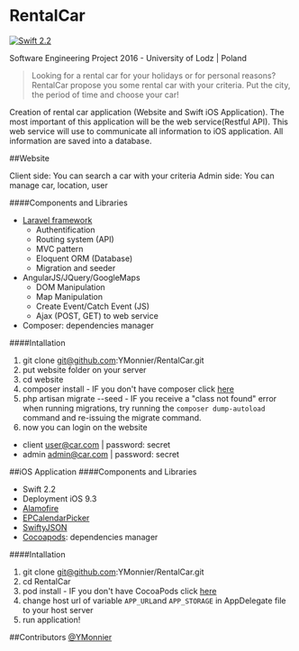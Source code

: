 # RentalCar
[![Swift 2.2](https://img.shields.io/badge/Swift-2.2-orange.svg?style=flat)](https://developer.apple.com/swift/)

Software Engineering Project 2016 - University of Lodz | Poland

> Looking for a rental car for your holidays or for personal reasons? RentalCar propose you some rental car with your criteria. Put the city, the period of time and choose your car!

Creation of rental car application (Website and Swift iOS Application). The most important of this application will be the web service(Restful API). This web service will use to communicate all information to iOS application. All information are saved into a database.

##Website

Client side: You can search a car with your criteria
Admin side: You can manage car, location, user

####Components and Libraries
- [Laravel framework](https://laravel.com)
  - Authentification
  - Routing system (API)
  - MVC pattern
  - Eloquent ORM (Database)
  - Migration and seeder
- AngularJS/JQuery/GoogleMaps
  - DOM Manipulation
  - Map Manipulation
  - Create Event/Catch Event (JS)
  - Ajax (POST, GET) to web service
- Composer: dependencies manager

####Intallation
1. git clone git@github.com:YMonnier/RentalCar.git
2. put website folder on your server
3. cd website
4. composer install - IF you don't have composer click [here](https://getcomposer.org)
5. php artisan migrate --seed - IF you receive a "class not found" error when running migrations, try running the `composer dump-autoload` command and re-issuing the migrate command.
6. now you can login on the website
  - client user@car.com | password: secret
  - admin admin@car.com | password: secret

##iOS Application
####Components and Libraries
- Swift 2.2
- Deployment iOS 9.3
- [Alamofire](https://github.com/Alamofire/Alamofire)
- [EPCalendarPicker](https://github.com/ipraba/EPCalendarPicker)
- [SwiftyJSON](https://github.com/SwiftyJSON/SwiftyJSON)
- [Cocoapods](https://cocoapods.org): dependencies manager

####Intallation
1. git clone git@github.com:YMonnier/RentalCar.git
2. cd RentalCar
3. pod install - IF you don't have CocoaPods click [here](https://cocoapods.org)
4. change host url of variable `APP_URL`and `APP_STORAGE` in AppDelegate file to your host server
5. run application!

##Contributors
[@YMonnier](https://github.com/YMonnier)
